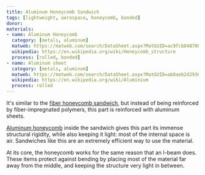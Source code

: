 ```yaml
---
title: Aluminum Honeycomb Sandwich
tags: [lightweight, aerospace, honeycomb, bonded]
donor: 
materials:
- name: Aluminum Honeycomb
  category: [metals, aluminum]
  matweb: https://matweb.com/search/DataSheet.aspx?MatGUID=ac9fcb848700469a838d6b61df51f885
  wikipedia: https://en.wikipedia.org/wiki/Honeycomb_structure
  process: [rolled, bonded]
- name: Aluminum sheet
  category: [metals, aluminum]
  matweb: https://matweb.com/search/DataSheet.aspx?MatGUID=ab8aeb2d293041c4a844e397b5cfbd4e
  wikipedia: https://en.wikipedia.org/wiki/Aluminium
  process: rolled
---
```


It's similar to the [fiber honeycomb sandwich](fiber_honeycomb_sandwich), but instead of being reinforced by fiber-impregnated polymers, this part is reinforced with aluminum sheets.

[Aluminum honeycomb](aluminum_honeycomb) inside the sandwich gives this part its immense structural rigidity, while also keeping it light: most of the internal space is air. Sandwiches like this are an extremely efficient way to use the material.

At its core, the honeycomb works for the same reason that an I-beam does. These items protect against bending by placing most of the material far away from the middle, and keeping the structure very light in between. 
